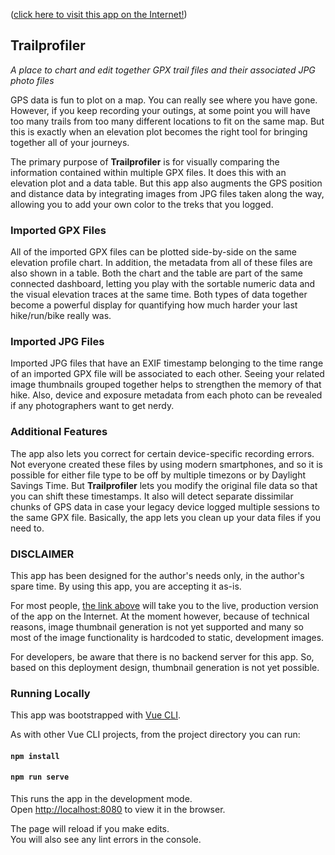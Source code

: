 ([click here to visit this app on the Internet!](https://roderickwoodman.github.io/trailprofiler/))

## Trailprofiler
*A place to chart and edit together GPX trail files and their associated JPG photo files*

GPS data is fun to plot on a map. You can really see where you have gone. However, if you keep recording your outings, at some point you will have too many trails from too many different locations to fit on the same map. But this is exactly when an elevation plot becomes the right tool for bringing together all of your journeys.

The primary purpose of **Trailprofiler** is for visually comparing the information contained within multiple GPX files. It does this with an elevation plot and a data table. But this app also augments the GPS position and distance data by integrating images from JPG files taken along the way, allowing you to add your own color to the treks that you logged.

### Imported GPX Files ##

All of the imported GPX files can be plotted side-by-side on the same elevation profile chart. In addition, the metadata from all of these files are also shown in a table. Both the chart and the table are part of the same connected dashboard, letting you play with the sortable numeric data and the visual elevation traces at the same time. Both types of data together become a powerful display for quantifying how much harder your last hike/run/bike really was.

### Imported JPG Files ##

Imported JPG files that have an EXIF timestamp belonging to the time range of an imported GPX file will be associated to each other. Seeing your related image thumbnails grouped together helps to strengthen the memory of that hike. Also, device and exposure metadata from each photo can be revealed if any photographers want to get nerdy.

### Additional Features

The app also lets you correct for certain device-specific recording errors. Not everyone created these files by using modern smartphones, and so it is possible for either file type to be off by multiple timezons or by Daylight Savings Time. But **Trailprofiler** lets you modify the original file data so that you can shift these timestamps. It also will detect separate dissimilar chunks of GPS data in case your legacy device logged multiple sessions to the same GPX file. Basically, the app lets you clean up your data files if you need to.

### DISCLAIMER

This app has been designed for the author's needs only, in the author's spare time. By using this app, you are accepting it as-is.

For most people, [the link above](https://roderickwoodman.github.io/trailprofiler/) will take you to the live, production version of the app on the Internet. At the moment however, because of technical reasons, image thumbnail generation is not yet supported and many so most of the image functionality is hardcoded to static, development images.

For developers, be aware that there is no backend server for this app. So, based on this deployment design, thumbnail generation is not yet possible.

### Running Locally

This app was bootstrapped with [Vue CLI](https://cli.vuejs.org/).

As with other Vue CLI projects, from the project directory you can run:

#### `npm install`
#### `npm run serve`

This runs the app in the development mode.<br> 
 Open [http://localhost:8080](http://localhost:8080) to view it in the browser.

The page will reload if you make edits.<br>
You will also see any lint errors in the console.